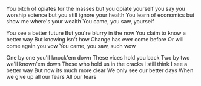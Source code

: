You bitch of opiates for the masses
but you opiate yourself
you say you worship science
but you still ignore your health
You learn of economics
but show me where's your wealth
You came, you saw, yourself

You see a better future
But you're blurry in the now
You claim to know a better way
But knowing isn't how
Change has ever come before
Or will come again you vow
You came, you saw, such wow

One by one you'll knock'em down
These vices hold you back
Two by two we'll known'em down
Those who hold us in the cracks
I still think I see a better way
But now its much more clear
We only see our better days
When we give up all our fears
All our fears


